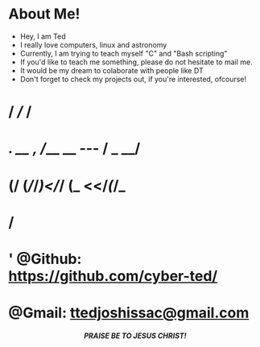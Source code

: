 # About Me!

- Hey, I am Ted 
- I really love computers, linux and astronomy 
- Currently, I am trying to teach myself "C" and "Bash scripting" 
- If you'd like to teach me something, please do not hesitate to mail me.
- It would be my dream to colaborate with people like DT
- Don't forget to check my projects out, if you're interested, ofcourse! 
                          
#            /           _/_      /
#  _. __  , /___  __ --- /  _  __/ 
# (__/ (_/_/_)</_/ (_   <__</_(_/_ 
#       /                          
#      '   @Github: https://github.com/cyber-ted/
#          @Gmail: ttedjoshissac@gmail.com 

<center> <h5> PRAISE BE TO JESUS CHRIST! </h5> </center>
